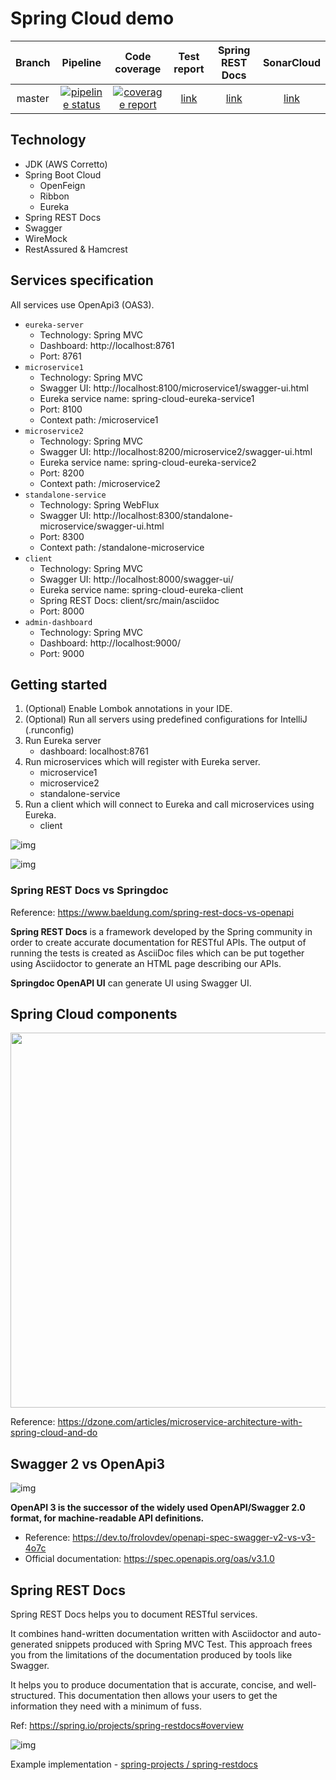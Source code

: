 # Spring Cloud demo

| Branch |                                                                                         Pipeline                                                                                         |                                                                                      Code coverage                                                                                       |                                       Test report                                        |                                         Spring REST Docs                                         |                                 SonarCloud                                 |
|:------:|:----------------------------------------------------------------------------------------------------------------------------------------------------------------------------------------:|:----------------------------------------------------------------------------------------------------------------------------------------------------------------------------------------:|:----------------------------------------------------------------------------------------:|:------------------------------------------------------------------------------------------------:|:--------------------------------------------------------------------------:|
| master | [![pipeline status](https://gitlab.com/ShowMeYourCodeYouTube/spring-cloud-demo/badges/master/pipeline.svg)](https://gitlab.com/ShowMeYourCodeYouTube/spring-cloud-demo/-/commits/master) | [![coverage report](https://gitlab.com/ShowMeYourCodeYouTube/spring-cloud-demo/badges/master/coverage.svg)](https://gitlab.com/ShowMeYourCodeYouTube/spring-cloud-demo/-/commits/master) | [link](https://showmeyourcodeyoutube.gitlab.io/spring-cloud-demo/test-report/index.html) | [link](https://showmeyourcodeyoutube.gitlab.io/spring-cloud-demo/rest-docs/client-api-docs.html) | [link](https://sonarcloud.io/organizations/showmeyourcodeyoutube/projects) |


## Technology

- JDK (AWS Corretto)
- Spring Boot Cloud
    - OpenFeign
    - Ribbon
    - Eureka
- Spring REST Docs
- Swagger
- WireMock
- RestAssured & Hamcrest

## Services specification

All services use OpenApi3 (OAS3).

- `eureka-server`
  - Technology: Spring MVC
  - Dashboard: http://localhost:8761
  - Port: 8761
- `microservice1`
  - Technology: Spring MVC
  - Swagger UI: http://localhost:8100/microservice1/swagger-ui.html
  - Eureka service name: spring-cloud-eureka-service1
  - Port: 8100
  - Context path: /microservice1
- `microservice2`
  - Technology: Spring MVC
  - Swagger UI: http://localhost:8200/microservice2/swagger-ui.html
  - Eureka service name: spring-cloud-eureka-service2
  - Port: 8200
  - Context path: /microservice2
- `standalone-service`
  - Technology: Spring WebFlux
  - Swagger UI: http://localhost:8300/standalone-microservice/swagger-ui.html
  - Port: 8300
  - Context path: /standalone-microservice
- `client`
  - Technology: Spring MVC
  - Swagger UI: http://localhost:8000/swagger-ui/
  - Eureka service name: spring-cloud-eureka-client
  - Spring REST Docs: client/src/main/asciidoc
  - Port: 8000
- `admin-dashboard`
  - Technology: Spring MVC
  - Dashboard: http://localhost:9000/
  - Port: 9000

## Getting started

1. (Optional) Enable Lombok annotations in your IDE.
2. (Optional) Run all servers using predefined configurations for IntelliJ (.runconfig)
3. Run Eureka server
    - dashboard: localhost:8761
4. Run microservices which will register with Eureka server.
    - microservice1
    - microservice2
    - standalone-service
5. Run a client which will connect to Eureka and call microservices using Eureka.
    - client

![img](./docs/spring-boot-admin.png)

![img](./docs/spring-boot-eureka.png)

### Spring REST Docs vs Springdoc

Reference: https://www.baeldung.com/spring-rest-docs-vs-openapi

**Spring REST Docs** is a framework developed by the Spring community in order to create accurate documentation for RESTful APIs. The output of running the tests is created as AsciiDoc files which can be put together using Asciidoctor to generate an HTML page describing our APIs.

**Springdoc OpenAPI UI** can generate UI using Swagger UI.

## Spring Cloud components

<img src="docs/spring-cloud.png"  width="800" height="600">

Reference: https://dzone.com/articles/microservice-architecture-with-spring-cloud-and-do

## Swagger 2 vs OpenApi3

![img](docs/swagger2-vs-openapi3.png)

**OpenAPI 3 is the successor of the widely used OpenAPI/Swagger 2.0 format, for machine-readable API definitions.**

- Reference: https://dev.to/frolovdev/openapi-spec-swagger-v2-vs-v3-4o7c
- Official documentation: https://spec.openapis.org/oas/v3.1.0

## Spring REST Docs

Spring REST Docs helps you to document RESTful services.

It combines hand-written documentation written with Asciidoctor and auto-generated snippets produced with Spring MVC Test. This approach frees you from the limitations of the documentation produced by tools like Swagger.

It helps you to produce documentation that is accurate, concise, and well-structured. This documentation then allows your users to get the information they need with a minimum of fuss.

Ref: https://spring.io/projects/spring-restdocs#overview

![img](docs/springs-docs-generated-api-doc.png)

Example implementation - [spring-projects / spring-restdocs](https://github.com/spring-projects/spring-restdocs/blob/2.0.x/samples/rest-notes-spring-data-rest/src/main/asciidoc/api-guide.adoc)
